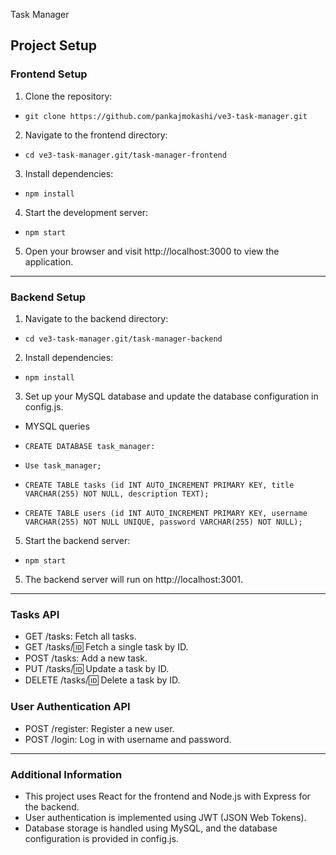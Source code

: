 Task Manager

## Project Setup

### Frontend Setup
1. Clone the repository:
-     git clone https://github.com/pankajmokashi/ve3-task-manager.git
2. Navigate to the frontend directory:
-     cd ve3-task-manager.git/task-manager-frontend
3. Install dependencies:
-     npm install
4. Start the development server:
-     npm start
5. Open your browser and visit http://localhost:3000 to view the application.
   
---
 
### Backend Setup
1. Navigate to the backend directory:
-     cd ve3-task-manager.git/task-manager-backend
2. Install dependencies:
-     npm install
3. Set up your MySQL database and update the database configuration in config.js.
- MYSQL queries
-     CREATE DATABASE task_manager:
-     Use task_manager;
-     CREATE TABLE tasks (id INT AUTO_INCREMENT PRIMARY KEY, title VARCHAR(255) NOT NULL, description TEXT);
-     CREATE TABLE users (id INT AUTO_INCREMENT PRIMARY KEY, username VARCHAR(255) NOT NULL UNIQUE, password VARCHAR(255) NOT NULL);
5. Start the backend server:
-     npm start
5. The backend server will run on http://localhost:3001.

---

### Tasks API
- GET /tasks: Fetch all tasks.
- GET /tasks/:id: Fetch a single task by ID.
- POST /tasks: Add a new task.
- PUT /tasks/:id: Update a task by ID.
- DELETE /tasks/:id: Delete a task by ID.

### User Authentication API
- POST /register: Register a new user.
- POST /login: Log in with username and password.

---

### Additional Information
- This project uses React for the frontend and Node.js with Express for the backend.
- User authentication is implemented using JWT (JSON Web Tokens).
- Database storage is handled using MySQL, and the database configuration is provided in config.js.


